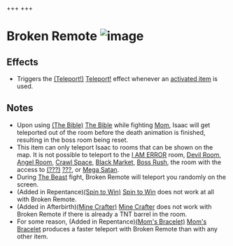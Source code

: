 +++
+++

 # Broken Remote ![image](/image/Broken_Remote.png) 

Effects
---------


* Triggers the [(Teleport!)](/wiki/Teleport! "Teleport!") [Teleport!](/wiki/Teleport! "Teleport!") effect whenever an [activated item](/wiki/Activated_item "Activated item") is used.


Notes
-------


* Upon using [(The Bible)](/wiki/The_Bible "The Bible") [The Bible](/wiki/The_Bible "The Bible") while fighting [Mom](/wiki/Mom "Mom"), Isaac will get teleported out of the room before the death animation is finished, resulting in the boss room being reset.
* This item can only teleport Isaac to rooms that can be shown on the map. It is not possible to teleport to the [I AM ERROR](/wiki/I_AM_ERROR "I AM ERROR") room, [Devil Room](/wiki/Devil_Room "Devil Room"), [Angel Room](/wiki/Angel_Room "Angel Room"), [Crawl Space](/wiki/Crawl_Space "Crawl Space"), [Black Market](/wiki/Black_Market "Black Market"), [Boss Rush](/wiki/Boss_Rush "Boss Rush"), the room with the access to [(???)](/wiki/%3F%3F%3F_(Floor) "???") [???](/wiki/%3F%3F%3F_(Floor) "??? (Floor)"), or [Mega Satan](/wiki/Mega_Satan "Mega Satan").
* During [The Beast](/wiki/The_Beast "The Beast") fight, Broken Remote will teleport you randomly on the screen.
* (Added in Repentance)[(Spin to Win)](/wiki/Spin_to_Win "Spin to Win") [Spin to Win](/wiki/Spin_to_Win "Spin to Win") does not work at all with Broken Remote.
* (Added in Afterbirth)[(Mine Crafter)](/wiki/Mine_Crafter "Mine Crafter") [Mine Crafter](/wiki/Mine_Crafter "Mine Crafter") does not work with Broken Remote if there is already a TNT barrel in the room.
* For some reason, (Added in Repentance)[(Mom's Bracelet)](/wiki/Mom%27s_Bracelet "Mom's Bracelet") [Mom's Bracelet](/wiki/Mom%27s_Bracelet "Mom's Bracelet") produces a faster teleport with Broken Remote than with any other item.


